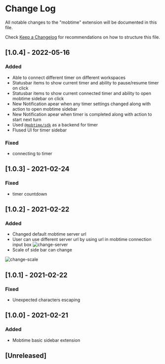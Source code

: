 # Change Log

All notable changes to the "mobtime" extension will be documented in this file.

Check [Keep a Changelog](http://keepachangelog.com/) for recommendations on how to structure this file.

## [1.0.4] - 2022-05-16
### Added
- Able to connect different timer on different workspaces
- Statusbar items to show current timer and ability to pause/resume timer on click
- Statusbar items to show current connected timer and ability to open mobtime sidebar on click
- New Notification apear when any timer settings changed along with action to open mobtime sidebar
- New Notification apear when timer is completed along with action to start next turn
- Used [`@mobtime/sdk`](https://github.com/mobtimeapp/mobtime-sdk) as a backend for timer
- Flused UI for timer sidebar

### Fixed
- connecting to timer

## [1.0.3] - 2021-02-24
### Fixed 
- timer countdown

## [1.0.2] - 2021-02-22
### Added
- Changed default mobtime server url
- User can use different server url by using url in mobtime connection input box
![change-server](https://github.com/mobtimeapp/mobtime-vscode-extension/raw/master/screenshots/Server-URL.gif)
- Scale of side bar can change

![change-scale](https://github.com/mobtimeapp/mobtime-vscode-extension/raw/master/screenshots/Change-Scale.gif)

## [1.0.1] - 2021-02-22
### Fixed
- Unexpected characters escaping

## [1.0.0] - 2021-02-21
### Added
- Mobtime basic sidebar extension
## [Unreleased]

